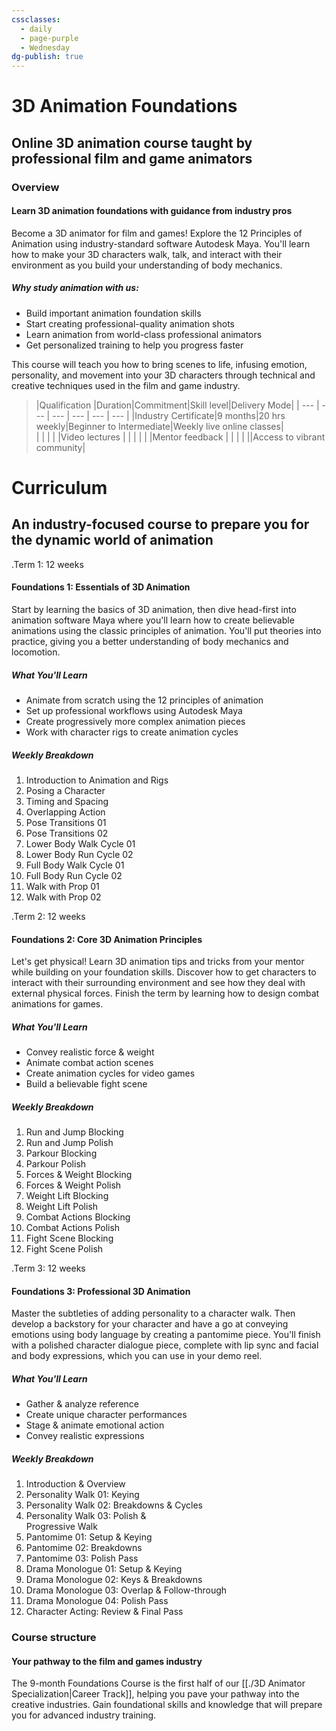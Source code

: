 ```yaml
---
cssclasses:
  - daily
  - page-purple
  - Wednesday
dg-publish: true
---
```

# 3D Animation Foundations

## Online 3D animation course taught by professional film and game animators
### Overview

#### Learn 3D animation foundations with guidance from industry pros

Become a 3D animator for film and games! Explore the 12 Principles of Animation using industry-standard software Autodesk Maya. You'll learn how to make your 3D characters walk, talk, and interact with their environment as you build your understanding of body mechanics.

##### Why study animation with us:
- Build important animation foundation skills
- Start creating professional-quality animation shots
- Learn animation from world-class professional animators
- Get personalized training to help you progress faster

This course will teach you how to bring scenes to life, infusing emotion, personality, and movement into your 3D characters through technical and creative techniques used in the film and game industry.

> |Qualification       |Duration|Commitment|Skill level|Delivery Mode|
> | --- | --- | --- | --- | --- | --- |
> |Industry Certificate|9 months|20 hrs weekly|Beginner to Intermediate|Weekly live online classes|    
> | | | | |Video lectures  |
> | | | | |Mentor feedback  |
> | | | ||Access to vibrant community|


# Curriculum

## An industry-focused course to prepare you for the dynamic world of animation

.Term 1: 12 weeks
#### Foundations 1: Essentials of 3D Animation
Start by learning the basics of 3D animation, then dive head-first into animation software Maya where you'll learn how to create believable animations using the classic principles of animation. You'll put theories into practice, giving you a better understanding of body mechanics and locomotion.

##### What You'll Learn
- Animate from scratch using the 12 principles of animation
- Set up professional workflows using Autodesk Maya
- Create progressively more complex animation pieces  
- Work with character rigs to create animation cycles

##### Weekly Breakdown
1. Introduction to Animation and Rigs
2. Posing a Character
3. Timing and Spacing
4. Overlapping Action
5. Pose Transitions 01
6. Pose Transitions 02
7. Lower Body Walk Cycle 01
8. Lower Body Run Cycle 02
9. Full Body Walk Cycle 01
10. Full Body Run Cycle 02
11. Walk with Prop 01
12. Walk with Prop 02

.Term 2: 12 weeks
#### Foundations 2: Core 3D Animation Principles
Let's get physical! Learn 3D animation tips and tricks from your mentor while building on your foundation skills. Discover how to get characters to interact with their surrounding environment and see how they deal with external physical forces. Finish the term by learning how to design combat animations for games.

##### What You'll Learn
- Convey realistic force & weight
- Animate combat action scenes
- Create animation cycles for video games
- Build a believable fight scene

##### Weekly Breakdown
1. Run and Jump Blocking
2. Run and Jump Polish
3. Parkour Blocking
4. Parkour Polish
5. Forces & Weight Blocking
6. Forces & Weight Polish
7. Weight Lift Blocking
8. Weight Lift Polish
9. Combat Actions Blocking
10. Combat Actions Polish
11. Fight Scene Blocking
12. Fight Scene Polish

.Term 3: 12 weeks

#### Foundations 3: Professional 3D Animation
Master the subtleties of adding personality to a character walk. Then develop a backstory for your character and have a go at conveying emotions using body language by creating a pantomime piece. You'll finish with a polished character dialogue piece, complete with lip sync and facial and body expressions, which you can use in your demo reel.

##### What You'll Learn

- Gather & analyze reference
- Create unique character performances
- Stage & animate emotional action
- Convey realistic expressions

##### Weekly Breakdown
1. Introduction & Overview
2. Personality Walk 01: Keying
3. Personality Walk 02: Breakdowns & Cycles
4. Personality Walk 03: Polish &  
    Progressive Walk
5. Pantomime 01: Setup & Keying
6. Pantomime 02: Breakdowns
7. Pantomime 03: Polish Pass
8. Drama Monologue 01: Setup & Keying
9. Drama Monologue 02: Keys & Breakdowns
10. Drama Monologue 03: Overlap & Follow-through
11. Drama Monologue 04: Polish Pass
12. Character Acting: Review & Final Pass

### Course structure

#### Your pathway to the film and games industry

The 9-month Foundations Course is the first half of our [[./3D Animator Specialization|Career Track]], helping you pave your pathway into the creative industries. Gain foundational skills and knowledge that will prepare you for advanced industry training.





